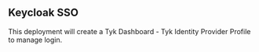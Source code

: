 ## Keycloak SSO
This deployment will create a Tyk Dashboard - Tyk Identity Provider Profile to manage login.
